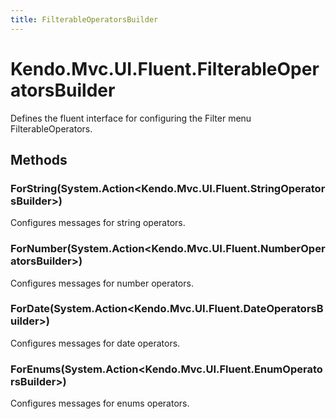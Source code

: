 ```yaml
---
title: FilterableOperatorsBuilder
---
```


# Kendo.Mvc.UI.Fluent.FilterableOperatorsBuilder
Defines the fluent interface for configuring the Filter menu FilterableOperators.




## Methods


### ForString(System.Action\<Kendo.Mvc.UI.Fluent.StringOperatorsBuilder\>)
Configures messages for string operators.





### ForNumber(System.Action\<Kendo.Mvc.UI.Fluent.NumberOperatorsBuilder\>)
Configures messages for number operators.





### ForDate(System.Action\<Kendo.Mvc.UI.Fluent.DateOperatorsBuilder\>)
Configures messages for date operators.





### ForEnums(System.Action\<Kendo.Mvc.UI.Fluent.EnumOperatorsBuilder\>)
Configures messages for enums operators.






